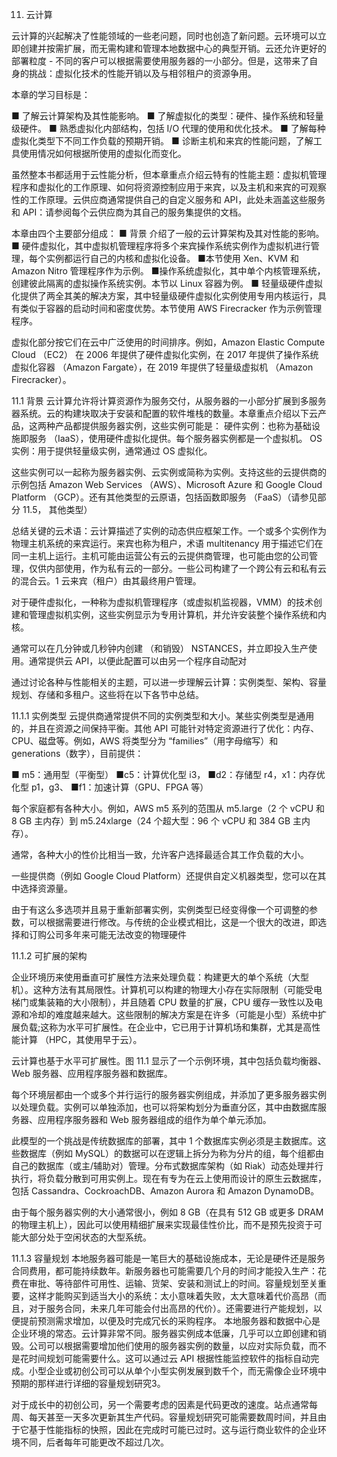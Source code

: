11. 云计算

云计算的兴起解决了性能领域的一些老问题，同时也创造了新问题。云环境可以立即创建并按需扩展，而无需构建和管理本地数据中心的典型开销。云还允许更好的部署粒度 - 不同的客户可以根据需要使用服务器的一小部分。但是，这带来了自身的挑战：虚拟化技术的性能开销以及与相邻租户的资源争用。

本章的学习目标是：

■ 了解云计算架构及其性能影响。
■ 了解虚拟化的类型：硬件、操作系统和轻量级硬件。
■ 熟悉虚拟化内部结构，包括 I/O 代理的使用和优化技术。
■ 了解每种虚拟化类型下不同工作负载的预期开销。
■ 诊断主机和来宾的性能问题，了解工具使用情况如何根据所使用的虚拟化而变化。

虽然整本书都适用于云性能分析，但本章重点介绍云特有的性能主题：虚拟机管理程序和虚拟化的工作原理、如何将资源控制应用于来宾，以及主机和来宾的可观察性的工作原理。云供应商通常提供自己的自定义服务和 API，此处未涵盖这些服务和 API：请参阅每个云供应商为其自己的服务集提供的文档。

本章由四个主要部分组成：
■ 背景 介绍了一般的云计算架构及其对性能的影响。
■ 硬件虚拟化，其中虚拟机管理程序将多个来宾操作系统实例作为虚拟机进行管理，每个实例都运行自己的内核和虚拟化设备。
■本节使用 Xen、KVM 和 Amazon Nitro 管理程序作为示例。
■操作系统虚拟化，其中单个内核管理系统，创建彼此隔离的虚拟操作系统实例。本节以 Linux 容器为例。
■ 轻量级硬件虚拟化提供了两全其美的解决方案，其中轻量级硬件虚拟化实例使用专用内核运行，具有类似于容器的启动时间和密度优势。本节使用 AWS Firecracker 作为示例管理程序。

虚拟化部分按它们在云中广泛使用的时间排序。例如，Amazon Elastic Compute Cloud （EC2） 在 2006 年提供了硬件虚拟化实例，在 2017 年提供了操作系统虚拟化容器 （Amazon Fargate），在 2019 年提供了轻量级虚拟机 （Amazon Firecracker）。

11.1 背景
云计算允许将计算资源作为服务交付，从服务器的一小部分扩展到多服务器系统。云的构建块取决于安装和配置的软件堆栈的数量。本章重点介绍以下云产品，这两种产品都提供服务器实例，这些实例可能是：
硬件实例：也称为基础设施即服务 （IaaS），使用硬件虚拟化提供。每个服务器实例都是一个虚拟机。
OS 实例：用于提供轻量级实例，通常通过 OS 虚拟化。

这些实例可以一起称为服务器实例、云实例或简称为实例。支持这些的云提供商的示例包括 Amazon Web Services （AWS）、Microsoft Azure 和 Google Cloud Platform （GCP）。还有其他类型的云原语，包括函数即服务 （FaaS）（请参见部分 11.5， 其他类型）

总结关键的云术语：云计算描述了实例的动态供应框架工作。一个或多个实例作为物理主机系统的来宾运行。来宾也称为租户，术语 multitenancy 用于描述它们在同一主机上运行。主机可能由运营公有云的云提供商管理，也可能由您的公司管理，仅供内部使用，作为私有云的一部分。一些公司构建了一个跨公有云和私有云的混合云。1 云来宾（租户）由其最终用户管理。

对于硬件虚拟化，一种称为虚拟机管理程序（或虚拟机监视器，VMM）的技术创建和管理虚拟机实例，这些实例显示为专用计算机，并允许安装整个操作系统和内核。

通常可以在几分钟或几秒钟内创建 （和销毁） NSTANCES，并立即投入生产使用。通常提供云 API，以便此配置可以由另一个程序自动配对

通过讨论各种与性能相关的主题，可以进一步理解云计算：实例类型、架构、容量规划、存储和多租户。这些将在以下各节中总结。

11.1.1 实例类型
云提供商通常提供不同的实例类型和大小。某些实例类型是通用的，并且在资源之间保持平衡。其他 API 可能针对特定资源进行了优化：内存、CPU、磁盘等。例如，AWS 将类型分为 “families”（用字母缩写）和 generations（数字），目前提供：

■ m5：通用型（平衡型） 
■c5：计算优化型 i3，
■d2：存储型 r4，x1：内存优化型 p1，g3、
■f1：加速计算（GPU、FPGA 等）

每个家庭都有各种大小。例如，AWS m5 系列的范围从 m5.large（2 个 vCPU 和 8 GB 主内存）到 m5.24xlarge（24 个超大型：96 个 vCPU 和 384 GB 主内存）。

通常，各种大小的性价比相当一致，允许客户选择最适合其工作负载的大小。

一些提供商（例如 Google Cloud Platform）还提供自定义机器类型，您可以在其中选择资源量。

由于有这么多选项并且易于重新部署实例，实例类型已经变得像一个可调整的参数，可以根据需要进行修改。与传统的企业模式相比，这是一个很大的改进，即选择和订购公司多年来可能无法改变的物理硬件

11.1.2 可扩展的架构

企业环境历来使用垂直可扩展性方法来处理负载：构建更大的单个系统（大型机）。这种方法有其局限性。计算机可以构建的物理大小存在实际限制（可能受电梯门或集装箱的大小限制），并且随着 CPU 数量的扩展，CPU 缓存一致性以及电源和冷却的难度越来越大。这些限制的解决方案是在许多（可能是小型）系统中扩展负载;这称为水平可扩展性。在企业中，它已用于计算机场和集群，尤其是高性能计算 （HPC，其使用早于云）。

云计算也基于水平可扩展性。图 11.1 显示了一个示例环境，其中包括负载均衡器、Web 服务器、应用程序服务器和数据库。

每个环境层都由一个或多个并行运行的服务器实例组成，并添加了更多服务器实例以处理负载。实例可以单独添加，也可以将架构划分为垂直分区，其中由数据库服务器、应用程序服务器和 Web 服务器组成的组作为单个单元添加。

此模型的一个挑战是传统数据库的部署，其中 1 个数据库实例必须是主数据库。这些数据库（例如 MySQL）的数据可以在逻辑上拆分为称为分片的组，每个组都由自己的数据库（或主/辅助对）管理。分布式数据库架构（如 Riak）动态处理并行执行，将负载分散到可用实例上。现在有专为在云上使用而设计的原生云数据库，包括 Cassandra、CockroachDB、Amazon Aurora 和 Amazon DynamoDB。

由于每个服务器实例的大小通常很小，例如 8 GB（在具有 512 GB 或更多 DRAM 的物理主机上），因此可以使用精细扩展来实现最佳性价比，而不是预先投资于可能大部分处于空闲状态的大型系统。

11.1.3 容量规划
本地服务器可能是一笔巨大的基础设施成本，无论是硬件还是服务合同费用，都可能持续数年。新服务器也可能需要几个月的时间才能投入生产：花费在审批、等待部件可用性、运输、货架、安装和测试上的时间。容量规划至关重要，这样才能购买到适当大小的系统：太小意味着失败，太大意味着代价高昂（而且，对于服务合同，未来几年可能会付出高昂的代价）。还需要进行产能规划，以便提前预测需求增加，以便及时完成冗长的采购程序。
本地服务器和数据中心是企业环境的常态。云计算非常不同。服务器实例成本低廉，几乎可以立即创建和销毁。公司可以根据需要增加他们使用的服务器实例的数量，以应对实际负载，而不是花时间规划可能需要什么。这可以通过云 API 根据性能监控软件的指标自动完成。小型企业或初创公司可以从单个小型实例发展到数千个，而无需像企业环境中预期的那样进行详细的容量规划研究3。

对于成长中的初创公司，另一个需要考虑的因素是代码更改的速度。站点通常每周、每天甚至一天多次更新其生产代码。容量规划研究可能需要数周时间，并且由于它基于性能指标的快照，因此在完成时可能已过时。这与运行商业软件的企业环境不同，后者每年可能更改不超过几次。